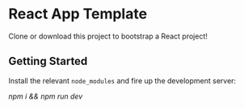 # React App Template
Clone or download this project to bootstrap a React project!

## Getting Started
Install the relevant ```node_modules``` and fire up the development server:

*npm i && npm run dev*
